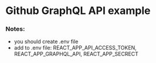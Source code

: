 # Github GraphQL API example

### Notes:
- you should create .env file
- add to .env file: REACT_APP_API_ACCESS_TOKEN, REACT_APP_GRAPHQL_API,  REACT_APP_SECRECT




